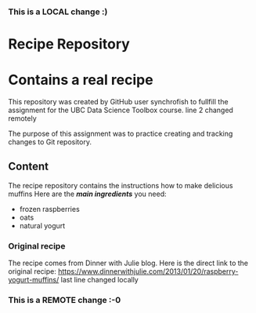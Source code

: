 ### This is a LOCAL change :)
# Recipe Repository 
# Contains a real recipe
This repository was created by GitHub user synchrofish to fullfill the assignment for the UBC Data Science Toolbox course. line 2 changed remotely

The purpose of this assignment was to practice creating and tracking changes to Git repository. 

## Content
The recipe repository contains the instructions how to make delicious muffins
Here are the ***main ingredients*** you need:
* frozen raspberries
* oats
* natural yogurt

### Original recipe
The recipe comes from Dinner with Julie blog.
Here is the direct link to the original recipe:
https://www.dinnerwithjulie.com/2013/01/20/raspberry-yogurt-muffins/
last line changed locally
### This is a REMOTE change :-0
